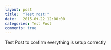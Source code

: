 ```yaml
---
layout: post
title:  "Test Post!"
date:   2015-09-22 12:00:00
categories: Test Post
comments: true
---
```


Test Post to confirm everything is setup correctly